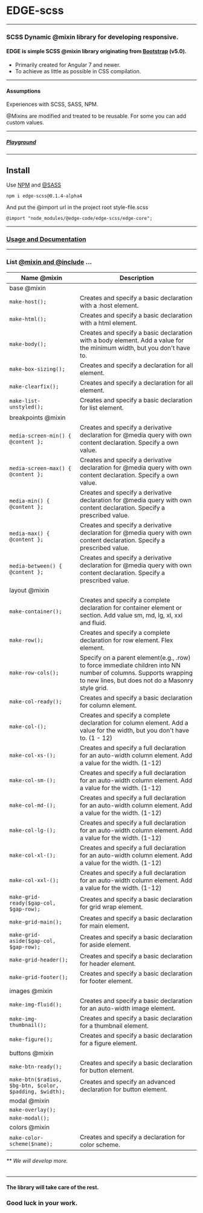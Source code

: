 # EDGE-scss

---
### SCSS Dynamic @mixin library for developing responsive.
#### EDGE is simple SCSS @mixin library originating from [Bootstrap](https://getbootstrap.com/) (v5.0).
- Primarily created for Angular 7 and newer. 
- To achieve as little as possible in CSS compilation.

---
#### Assumptions 
Experiences with SCSS, SASS, NPM.

@Mixins are modified and treated to be reusable. For some you can add custom values.

---
##### [Playground](https://stackblitz.com/edit/angular-ivy-cdlzyj?file=src/app/app.component.scss)

---
## Install

Use [NPM](https://www.npmjs.com/) and [@SASS](https://sass-lang.com/) 

    npm i edge-scss@0.1.4-alpha4

And put the @import url in the project root style-file.scss

    @import "node_modules/@edge-code/edge-scss/edge-core";

---
### [Usage and Documentation](https://github.com/mark-shark/edge-scss/blob/main/Documentation.md)

---

### List [@mixin and @include](https://sass-lang.com/documentation/at-rules/mixin) ...

        
| Name @mixin                                             | Description                                                                                                                                                          |
|---------------------------------------------------------|----------------------------------------------------------------------------------------------------------------------------------------------------------------------|
| base @mixin                                             |                                                                                                                                                                      |
| `make-host();`                                          | Creates and specify a basic declaration with a :host element.                                                                                                        |
| `make-html();`                                          | Creates and specify a basic declaration with a html element.                                                                                                         |
| `make-body();`                                          | Creates and specify a basic declaration with a body element. Add a value for the minimum width, but you don't have to.                                               |
| `make-box-sizing();`                                    | Creates and specify a declaration for all element.                                                                                                                   |
| `make-clearfix();`                                      | Creates and specify a declaration for all element.                                                                                                                   |
| `make-list-unstyled();`                                 | Creates and specify a basic declaration for list element.                                                                                                            |
| breakpoints @mixin                                      |                                                                                                                                                                      |
| `media-screen-min() { @content };`                      | Creates and specify a derivative declaration for @media query with own content declaration. Specify a own value.                                                     |
| `media-screen-max() { @content };`                      | Creates and specify a derivative declaration for @media query with own content declaration. Specify a own value.                                                     |
| `media-min() { @content };`                             | Creates and specify a derivative declaration for @media query with own content declaration. Specify a prescribed value.                                              |
| `media-max() { @content };`                             | Creates and specify a derivative declaration for @media query with own content declaration. Specify a prescribed value.                                              |
| `media-between() { @content };`                         | Creates and specify a derivative declaration for @media query with own content declaration. Specify a prescribed value.                                              |
| layout @mixin                                           |                                                                                                                                                                      |
| `make-container();`                                     | Creates and specify a complete declaration for container element or section. Add value sm, md, lg, xl, xxl and fluid.                                                |
| `make-row();`                                           | Creates and specify a complete declaration for row element. Flex element.                                                                                            |
| `make-row-cols();`                                      | Specify on a parent element(e.g., .row) to force immediate children into NN number of columns. Supports wrapping to new lines, but does not do a Masonry style grid. |
| `make-col-ready();`                                     | Creates and specify a basic declaration for column element.                                                                                                          |
| `make-col-();`                                          | Creates and specify a complete declaration for column element. Add a value for the width, but you don't have to. (1 - 12)                                            |
| `make-col-xs-();`                                       | Creates and specify a full declaration for an auto-width column element. Add a value for the width. (1-12)                                                           |
| `make-col-sm-();`                                       | Creates and specify a full declaration for an auto-width column element. Add a value for the width. (1-12)                                                           |
| `make-col-md-();`                                       | Creates and specify a full declaration for an auto-width column element. Add a value for the width. (1-12)                                                           |
| `make-col-lg-();`                                       | Creates and specify a full declaration for an auto-width column element. Add a value for the width. (1-12)                                                           |
| `make-col-xl-();`                                       | Creates and specify a full declaration for an auto-width column element. Add a value for the width. (1-12)                                                           |
| `make-col-xxl-();`                                      | Creates and specify a full declaration for an auto-width column element. Add a value for the width. (1-12)                                                           |                                                                                                                                                                                                                                                                                                                                  |
| `make-grid-ready($gap-col, $gap-row);`                  | Creates and specify a basic declaration for grid wrap element.                                                                                                       |
| `make-grid-main();`                                     | Creates and specify a basic declaration for main element.                                                                                                            |
| `make-grid-aside($gap-col, $gap-row);`                  | Creates and specify a basic declaration for aside element.                                                                                                           |
| `make-grid-header();`                                   | Creates and specify a basic declaration for header element.                                                                                                          |
| `make-grid-footer();`                                   | Creates and specify a basic declaration for footer element.                                                                                                          |
| images @mixin                                           |                                                                                                                                                                      |
| `make-img-fluid();`                                     | Creates and specify a basic declaration for an auto-width image element.                                                                                             |
| `make-img-thumbnail();`                                 | Creates and specify a basic declaration for a thumbnail element.                                                                                                     |
| `make-figure();`                                        | Creates and specify a basic declaration for a figure element.                                                                                                        |
| buttons @mixin                                          |                                                                                                                                                                      |
| `make-btn-ready();`                                     | Creates and specify a basic declaration for button element.                                                                                                          |
| `make-btn($radius, $bg-btn, $color, $padding, $width);` | Creates and specify an advanced declaration for button element.                                                                                                      |
| modal @mixin                                            |                                                                                                                                                                      |
| `make-overlay();`                                       |                                                                                                                                                                      |
| `make-modal();`                                         |                                                                                                                                                                      |
| colors @mixin                                           |                                                                                                                                                                      |
| `make-color-scheme($name);`                             | Creates and specify a declaration for color scheme.                                                                                                                  |

###### ** We will develop more.

---
#### The library will take care of the rest.
### Good luck in your work.
